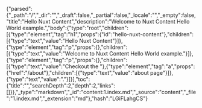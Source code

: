 {"parsed":{"_path":"/","_dir":"","_draft":false,"_partial":false,"_locale":"","_empty":false,"title":"Hello Nuxt Content","description":"Welcome to Nuxt Content Hello World example.","body":{"type":"root","children":[{"type":"element","tag":"h1","props":{"id":"hello-nuxt-content"},"children":[{"type":"text","value":"Hello Nuxt Content"}]},{"type":"element","tag":"p","props":{},"children":[{"type":"text","value":"Welcome to Nuxt Content Hello World example."}]},{"type":"element","tag":"p","props":{},"children":[{"type":"text","value":"Checkout the "},{"type":"element","tag":"a","props":{"href":"/about"},"children":[{"type":"text","value":"about page"}]},{"type":"text","value":"."}]}],"toc":{"title":"","searchDepth":2,"depth":2,"links":[]}},"_type":"markdown","_id":"content:1.index.md","_source":"content","_file":"1.index.md","_extension":"md"},"hash":"LGiFLahgCS"}
